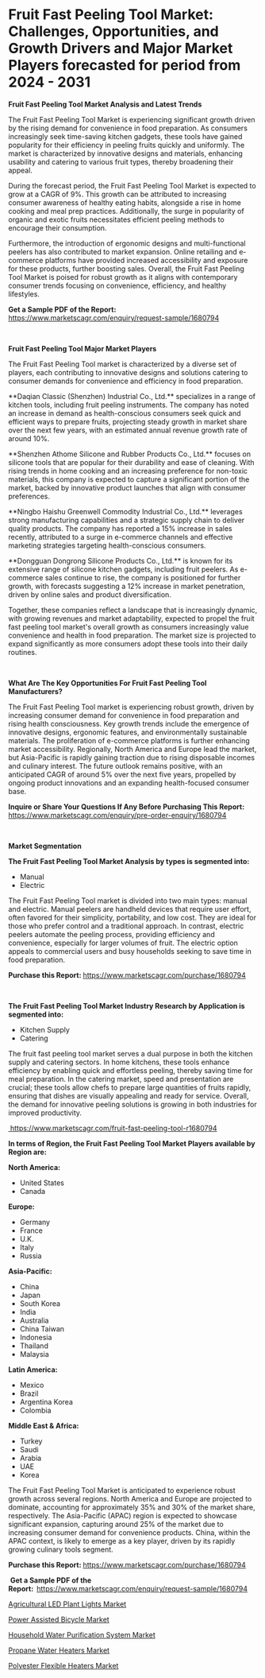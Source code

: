<p><h1>Fruit Fast Peeling Tool Market: Challenges, Opportunities, and Growth Drivers and Major Market Players forecasted for period from 2024 - 2031</h1></p><p><strong>Fruit Fast Peeling Tool Market Analysis and Latest Trends</strong></p>
<p><p>The Fruit Fast Peeling Tool Market is experiencing significant growth driven by the rising demand for convenience in food preparation. As consumers increasingly seek time-saving kitchen gadgets, these tools have gained popularity for their efficiency in peeling fruits quickly and uniformly. The market is characterized by innovative designs and materials, enhancing usability and catering to various fruit types, thereby broadening their appeal.</p><p>During the forecast period, the Fruit Fast Peeling Tool Market is expected to grow at a CAGR of 9%. This growth can be attributed to increasing consumer awareness of healthy eating habits, alongside a rise in home cooking and meal prep practices. Additionally, the surge in popularity of organic and exotic fruits necessitates efficient peeling methods to encourage their consumption. </p><p>Furthermore, the introduction of ergonomic designs and multi-functional peelers has also contributed to market expansion. Online retailing and e-commerce platforms have provided increased accessibility and exposure for these products, further boosting sales. Overall, the Fruit Fast Peeling Tool Market is poised for robust growth as it aligns with contemporary consumer trends focusing on convenience, efficiency, and healthy lifestyles.</p></p>
<p><strong>Get a Sample PDF of the Report:&nbsp;</strong> <a href="https://www.marketscagr.com/enquiry/request-sample/1680794?utm_campaign=1259&utm_medium=2&utm_source=Github&utm_content=ia&utm_term=04102024&utm_id=fruit-fast-peeling-tool">https://www.marketscagr.com/enquiry/request-sample/1680794</a></p>
<p>&nbsp;</p>
<p><strong>Fruit Fast Peeling Tool Major Market Players</strong></p>
<p><p>The Fruit Fast Peeling Tool market is characterized by a diverse set of players, each contributing to innovative designs and solutions catering to consumer demands for convenience and efficiency in food preparation. </p><p>**Daqian Classic (Shenzhen) Industrial Co., Ltd.** specializes in a range of kitchen tools, including fruit peeling instruments. The company has noted an increase in demand as health-conscious consumers seek quick and efficient ways to prepare fruits, projecting steady growth in market share over the next few years, with an estimated annual revenue growth rate of around 10%.</p><p>**Shenzhen Athome Silicone and Rubber Products Co., Ltd.** focuses on silicone tools that are popular for their durability and ease of cleaning. With rising trends in home cooking and an increasing preference for non-toxic materials, this company is expected to capture a significant portion of the market, backed by innovative product launches that align with consumer preferences.</p><p>**Ningbo Haishu Greenwell Commodity Industrial Co., Ltd.** leverages strong manufacturing capabilities and a strategic supply chain to deliver quality products. The company has reported a 15% increase in sales recently, attributed to a surge in e-commerce channels and effective marketing strategies targeting health-conscious consumers.</p><p>**Dongguan Dongrong Silicone Products Co., Ltd.** is known for its extensive range of silicone kitchen gadgets, including fruit peelers. As e-commerce sales continue to rise, the company is positioned for further growth, with forecasts suggesting a 12% increase in market penetration, driven by online sales and product diversification.</p><p>Together, these companies reflect a landscape that is increasingly dynamic, with growing revenues and market adaptability, expected to propel the fruit fast peeling tool market's overall growth as consumers increasingly value convenience and health in food preparation. The market size is projected to expand significantly as more consumers adopt these tools into their daily routines.</p></p>
<p>&nbsp;</p>
<p><strong>What Are The Key Opportunities For Fruit Fast Peeling Tool Manufacturers?</strong></p>
<p><p>The Fruit Fast Peeling Tool market is experiencing robust growth, driven by increasing consumer demand for convenience in food preparation and rising health consciousness. Key growth trends include the emergence of innovative designs, ergonomic features, and environmentally sustainable materials. The proliferation of e-commerce platforms is further enhancing market accessibility. Regionally, North America and Europe lead the market, but Asia-Pacific is rapidly gaining traction due to rising disposable incomes and culinary interest. The future outlook remains positive, with an anticipated CAGR of around 5% over the next five years, propelled by ongoing product innovations and an expanding health-focused consumer base.</p></p>
<p><strong>Inquire or Share Your Questions If Any Before Purchasing This Report:</strong> <a href="https://www.marketscagr.com/enquiry/pre-order-enquiry/1680794?utm_campaign=1259&utm_medium=2&utm_source=Github&utm_content=ia&utm_term=04102024&utm_id=fruit-fast-peeling-tool">https://www.marketscagr.com/enquiry/pre-order-enquiry/1680794</a></p>
<p>&nbsp;</p>
<p><strong>Market Segmentation</strong></p>
<p><strong>The Fruit Fast Peeling Tool Market Analysis by types is segmented into:</strong></p>
<p><ul><li>Manual</li><li>Electric</li></ul></p>
<p><p>The Fruit Fast Peeling Tool market is divided into two main types: manual and electric. Manual peelers are handheld devices that require user effort, often favored for their simplicity, portability, and low cost. They are ideal for those who prefer control and a traditional approach. In contrast, electric peelers automate the peeling process, providing efficiency and convenience, especially for larger volumes of fruit. The electric option appeals to commercial users and busy households seeking to save time in food preparation.</p></p>
<p><strong>Purchase this Report:&nbsp;</strong><a href="https://www.marketscagr.com/purchase/1680794?utm_campaign=1259&utm_medium=2&utm_source=Github&utm_content=ia&utm_term=04102024&utm_id=fruit-fast-peeling-tool">https://www.marketscagr.com/purchase/1680794</a></p>
<p>&nbsp;</p>
<p><strong>The Fruit Fast Peeling Tool Market Industry Research by Application is segmented into:</strong></p>
<p><ul><li>Kitchen Supply</li><li>Catering</li></ul></p>
<p><p>The fruit fast peeling tool market serves a dual purpose in both the kitchen supply and catering sectors. In home kitchens, these tools enhance efficiency by enabling quick and effortless peeling, thereby saving time for meal preparation. In the catering market, speed and presentation are crucial; these tools allow chefs to prepare large quantities of fruits rapidly, ensuring that dishes are visually appealing and ready for service. Overall, the demand for innovative peeling solutions is growing in both industries for improved productivity.</p></p>
<p><a href="https://www.marketscagr.com/fruit-fast-peeling-tool-r1680794?utm_campaign=1259&utm_medium=2&utm_source=Github&utm_content=ia&utm_term=04102024&utm_id=fruit-fast-peeling-tool">&nbsp;https://www.marketscagr.com/fruit-fast-peeling-tool-r1680794</a></p>
<p><strong>In terms of Region, the Fruit Fast Peeling Tool Market Players available by Region are:</strong></p>
<p>
    <p> <strong> North America: </strong>
        <ul>
            <li>United States</li>
            <li>Canada</li>
        </ul>
        </p> 
    <p> <strong> Europe: </strong>
        <ul>
            <li>Germany</li>
            <li>France</li>
            <li>U.K.</li>
            <li>Italy</li>
            <li>Russia</li>
        </ul>
        </p> 
    <p> <strong> Asia-Pacific: </strong>
        <ul>
            <li>China</li>
            <li>Japan</li>
            <li>South Korea</li>
            <li>India</li>
            <li>Australia</li>
            <li>China Taiwan</li>
            <li>Indonesia</li>
            <li>Thailand</li>
            <li>Malaysia</li>
        </ul>
        </p> 
    <p> <strong> Latin America: </strong>
        <ul>
            <li>Mexico</li>
            <li>Brazil</li>
            <li>Argentina Korea</li>
            <li>Colombia</li>
        </ul>
        </p> 
    <p> <strong> Middle East & Africa: </strong>
        <ul>
            <li>Turkey</li>
            <li>Saudi</li>
            <li>Arabia</li>
            <li>UAE</li>
            <li>Korea</li>
        </ul>
    </p>
    </p>
<p><p>The Fruit Fast Peeling Tool Market is anticipated to experience robust growth across several regions. North America and Europe are projected to dominate, accounting for approximately 35% and 30% of the market share, respectively. The Asia-Pacific (APAC) region is expected to showcase significant expansion, capturing around 25% of the market due to increasing consumer demand for convenience products. China, within the APAC context, is likely to emerge as a key player, driven by its rapidly growing culinary tools segment.</p></p>
<p><strong>Purchase this Report: </strong><a href="https://www.marketscagr.com/purchase/1680794?utm_campaign=1259&utm_medium=2&utm_source=Github&utm_content=ia&utm_term=04102024&utm_id=fruit-fast-peeling-tool">https://www.marketscagr.com/purchase/1680794</a></p>
<p>&nbsp;<strong>Get a Sample PDF of the Report:&nbsp;&nbsp;</strong><a href="https://www.marketscagr.com/enquiry/request-sample/1680794?utm_campaign=1259&utm_medium=2&utm_source=Github&utm_content=ia&utm_term=04102024&utm_id=fruit-fast-peeling-tool">https://www.marketscagr.com/enquiry/request-sample/1680794</a></p>
<p><strong></strong></p>
<p><p><a href="https://issuu.com/reportprime-2/docs/agricultural-led-plant-lights-marke_476ce6270e5b83?utm_campaign=1259&utm_medium=2&utm_source=Github&utm_content=ia&utm_term=04102024&utm_id=fruit-fast-peeling-tool">Agricultural LED Plant Lights Market</a></p><p><a href="https://www.linkedin.com/pulse/pulse-power-assisted-bicycle-rhythms-change-market-resonance-5sn9e?utm_campaign=1259&utm_medium=2&utm_source=Github&utm_content=ia&utm_term=04102024&utm_id=fruit-fast-peeling-tool">Power Assisted Bicycle Market</a></p><p><a href="https://www.linkedin.com/pulse/regulatory-landscape-its-influence-global-household-water-vkyde?utm_campaign=1259&utm_medium=2&utm_source=Github&utm_content=ia&utm_term=04102024&utm_id=fruit-fast-peeling-tool">Household Water Purification System Market</a></p><p><a href="https://www.linkedin.com/pulse/propane-water-heaters-market-opportunities-emerging-global-unq0e?utm_campaign=1259&utm_medium=2&utm_source=Github&utm_content=ia&utm_term=04102024&utm_id=fruit-fast-peeling-tool">Propane Water Heaters Market</a></p><p><a href="https://issuu.com/reportprime-2/docs/polyester-flexible-heaters-market-s_0f2dc3a58df24a?utm_campaign=1259&utm_medium=2&utm_source=Github&utm_content=ia&utm_term=04102024&utm_id=fruit-fast-peeling-tool">Polyester Flexible Heaters Market</a></p></p>